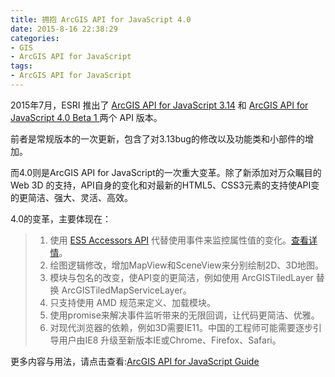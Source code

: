 ```yaml
---
title: 拥抱 ArcGIS API for JavaScript 4.0
date: 2015-8-16 22:38:29
categories:
- GIS
- ArcGIS API for JavaScript
tags:
- ArcGIS API for JavaScript
---
```

2015年7月，ESRI 推出了 [ArcGIS API for JavaScript 3.14](https://developers.arcgis.com/javascript/jshelp/) 和 [ArcGIS API for JavaScript 4.0 Beta 1 ](https://developers.arcgis.com/javascript/beta/)两个 API 版本。  

前者是常规版本的一次更新，包含了对3.13bug的修改以及功能类和小部件的增加。  

而4.0则是ArcGIS API for JavaScript的一次重大变革。除了新添加对万众瞩目的 Web 3D 的支持，API自身的变化和对最新的HTML5、CSS3元素的支持使API变的更简洁、强大、灵活、高效。  


<!-- more -->

4.0的变革，主要体现在：   

> 1. 使用 [ES5 Accessors API](http://odoe.net/blog/arcgis-js-api-4-0beta1-accessors/) 代替使用事件来监控属性值的变化。[查看详情](https://developers.arcgis.com/javascript/beta/api-reference/esri-core-Accessor.html)。  
> 2. 绘图逻辑修改，增加MapView和SceneView来分别绘制2D、3D地图。  
> 3. 模块与包名的改变，使API变的更简洁，例如使用 ArcGISTiledLayer 替换 ArcGISTiledMapServiceLayer。  
> 4. 只支持使用 AMD 规范来定义、加载模块。  
> 5. 使用promise来解决事件监听带来的无限回调，让代码更简洁、优雅。  
> 6. 对现代浏览器的依赖，例如3D需要IE11。中国的工程师可能需要逐步引导用户由IE8 升级至新版本IE或Chrome、Firefox、Safari。

更多内容与用法，请点击查看:[ArcGIS API for JavaScript Guide](https://developers.arcgis.com/javascript/beta/guide/)

